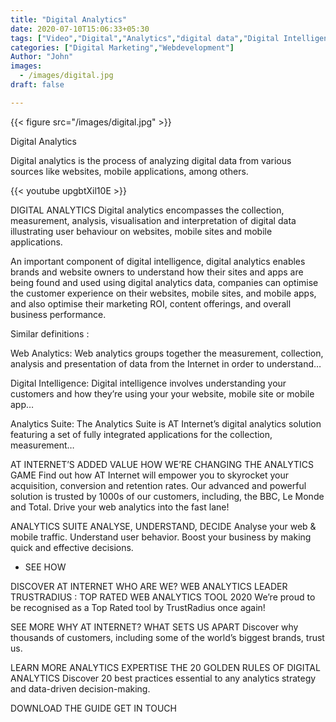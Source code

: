 ```yaml
---
title: "Digital Analytics"
date: 2020-07-10T15:06:33+05:30
tags: ["Video","Digital","Analytics","digital data","Digital Intelligence",""]
categories: ["Digital Marketing","Webdevelopment"]
Author: "John"
images:
  - /images/digital.jpg
draft: false

---
```


{{< figure src="/images/digital.jpg" >}}

Digital Analytics

Digital analytics is the process of analyzing digital data from various sources like websites, mobile applications, among others.

{{< youtube upgbtXil10E >}}

DIGITAL ANALYTICS
Digital analytics encompasses the collection, measurement, analysis, visualisation and interpretation of digital data illustrating user behaviour on websites, mobile sites and mobile applications.

 

An important component of digital intelligence, digital analytics enables brands and website owners to understand how their sites and apps are being found and used using digital analytics data, companies can optimise the customer experience on their websites, mobile sites, and mobile apps, and also optimise their marketing ROI, content offerings, and overall business performance.

 

 

Similar definitions : 

 

Web Analytics: Web analytics groups together the measurement, collection, analysis and presentation of data from the Internet in order to understand… 

 

Digital Intelligence: Digital intelligence involves understanding your customers and how they’re using your your website, mobile site or mobile app…

 

Analytics Suite: The Analytics Suite is AT Internet’s digital analytics solution featuring a set of fully integrated applications for the collection, measurement…

AT INTERNET’S ADDED VALUE
HOW WE’RE CHANGING THE ANALYTICS GAME
Find out how AT Internet will empower you to skyrocket your acquisition, conversion and retention rates. Our advanced and powerful solution is trusted by 1000s of our customers, including, the BBC, Le Monde and Total. Drive your web analytics into the fast lane!


ANALYTICS SUITE
ANALYSE, UNDERSTAND, DECIDE
Analyse your web & mobile traffic. Understand user behavior. Boost your business by making quick and effective decisions.

+ SEE HOW


DISCOVER AT INTERNET
WHO ARE WE?
WEB ANALYTICS LEADER
TRUSTRADIUS : TOP RATED WEB ANALYTICS TOOL 2020
We’re proud to be recognised as a Top Rated tool by TrustRadius once again!

SEE MORE
WHY AT INTERNET?
WHAT SETS US APART
Discover why thousands of customers, including some of the world’s biggest brands, trust us.

LEARN MORE
ANALYTICS EXPERTISE
THE 20 GOLDEN RULES OF DIGITAL ANALYTICS
Discover 20 best practices essential to any analytics strategy and data-driven decision-making.

DOWNLOAD THE GUIDE
GET IN TOUCH


